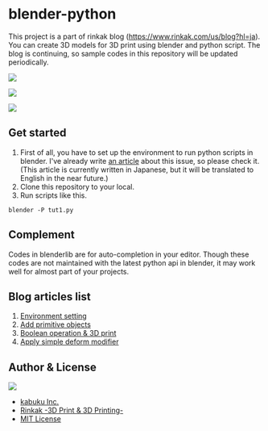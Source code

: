 # blender-python 
This project is a part of rinkak blog (https://www.rinkak.com/us/blog?hl=ja). You can create 3D models for 3D print using blender and python script. The blog is continuing, so sample codes in this repository will be updated periodically.

![](https://lh5.ggpht.com/vhIJeryeTe45ICCnwqI_5ixhq9_1EW5M57GpfIudIYgFyb9JSqJT4Vwz7U6BL7rjhEl_d72YJwhfPz1JuVVZzw=s640)

![](https://lh3.googleusercontent.com/dRpQ6GliPHdKgAp83VHB1dctppCOeNZ9ulQHqADAEljNO-bSH6npD2fsgMsX_hhFyIhTu-Nd2OCO9Yx2-xtAnw=s640)

![](https://lh3.googleusercontent.com/6GcEEn7aevNq9WpWZH7NeHg8DtEjzinXSsNxu4S_SCwFiQ-dj6992zQGsxIt_YrFUKbdSDmoF_hZSeaovlwVRJPu=s640)

## Get started
1. First of all, you have to set up the environment to run python scripts in blender. I've already write [an article](https://www.rinkak.com/jp/blog/blender-python-modeling-1) about this issue, so please check it. (This article is currently written in Japanese, but it will be translated to English in the near future.)
2. Clone this repository to your local.
3. Run scripts like this.
```
blender -P tut1.py
```

## Complement
Codes in blenderlib are for auto-completion in your editor. Though these codes are not maintained with the latest python api in blender, it may work well for almost part of your projects.
 
## Blog articles list
1. [Environment setting](https://www.rinkak.com/blog/blender-python-modeling-1) 
2. [Add primitive objects](https://www.rinkak.com/blog/blender-python-modeling-2) 
3. [Boolean operation & 3D print](https://www.rinkak.com/blog/blender-python-modeling-3) 
4. [Apply simple deform modifier](https://www.rinkak.com/blog/blender-python-modeling-4) 

## Author & License
![](http://www.kabuku.co.jp/img/kabuku-logo.png)

- <a href="http://www.kabuku.co.jp/en" target="_blank">kabuku Inc.</a>
- <a href="http://www.rinkak.com/us?hl=en" target="_blank">Rinkak -3D Print & 3D Printing-</a>
- <a href="http://kabuku-inc.mit-license.org/" target="_blank">MIT License</a>